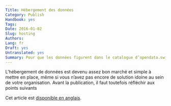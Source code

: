 ```yaml
---
Title: Hébergement des données
Category: Publish
Handbook: yes
Tags:
Date: 2016-01-02
Slug: hosting
Authors:
Lang: fr
Draft: yes
Untranslated: yes
Summary: Pour que les données figurent dans le catalogue d’opendata.swiss, elles doivent être sauvegardées dans un endroit en libre accès. Seuls les métadonnées et un lien vers les données sont publiés sur opendata.swiss. L’hébergement des données relève de la responsabilité du fournisseur des données.
---
```


L’hébergement de données est devenu assez bon marché et simple à mettre en place, même si vous n’avez pas encore de solution idoine au sein de votre organisation. Avant la publication, il faut toutefois réfléchir aux points suivants

Cet article est [disponible en anglais](/en/publish/hosting).
